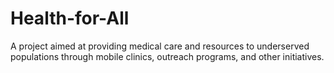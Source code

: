 # Health-for-All
A project aimed at providing medical care and resources to underserved populations through mobile clinics, outreach programs, and other initiatives.
